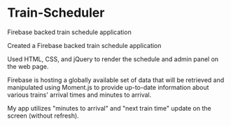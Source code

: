 # Train-Scheduler
 Firebase backed train schedule application

Created a Firebase backed train schedule application

Used HTML, CSS, and jQuery to render the schedule and admin panel on the web page.

Firebase is hosting a globally available set of data that will be retrieved and manipulated using Moment.js to provide up-to-date information about various trains' arrival times and minutes to arrival.

My app utilizes "minutes to arrival" and "next train time" update on the screen (without refresh).



